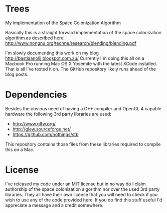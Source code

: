 Trees
=====

My implementation of the Space Colonization Algorithm

Basically this is a straight forward implementation of the space colonization algorithm as described here: http://www.nongnu.org/techne/research/blending/blending.pdf

I'm slowly documenting this work on my blog http://bastiaanolij.blogspot.com.au/
Currently I'm doing this all on a Macbook Pro running Mac OS X Yosemite with the latest XCode installed. That is all I've tested it on.
The GitHub repository likely runs ahead of the blog posts. 

Dependencies
=====
Besides the obvious need of having a C++ compiler and OpenGL 4 capable hardware the following 3rd party libraries are used:
- http://www.glfw.org/ 
- http://glew.sourceforge.net/
- https://github.com/nothings/stb

This repository contains those files from these libraries required to compile this on a Mac.

License
=====
I've released my code under an MIT license but in no way do I claim authorship of the space colonization algorithm nor over the used 3rd party libraries. They all have their own license that you will need to check if you wish to use any of the code provided here.
If you do find this stuff useful I'd appreciate a message and a credit somewhere.
